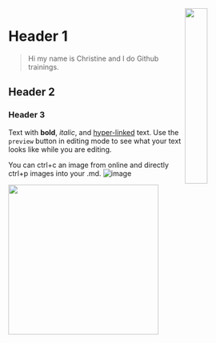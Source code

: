 <img align=right src="https://github.com/NSAWTraining/GithubProjectManagement/blob/main/sandbox/DRAFT_NSAWlogo_v2.png" width=30% height=30%>


# Header 1

> Hi my name is Christine and I do Github trainings.

## Header 2

### Header 3

Text with **bold**, _italic_, and [hyper-linked](https://github.com/ChristineStawitz-NOAA) text. Use the `preview` button in editing mode to see what your text looks like while you are editing. 

You can ctrl+c an image from online and directly ctrl+p images into your .md. 
![image](https://user-images.githubusercontent.com/53794202/236910029-53cd6e1b-aa33-40c1-942b-d539a2d503e5.png)

<img src="https://user-images.githubusercontent.com/47904621/236338422-64e377ac-23ff-474b-ab79-5a70c858e024.png"  width="300" height="300">

